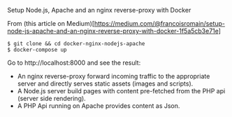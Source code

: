 Setup Node.js, Apache and an nginx reverse-proxy with Docker

From (this article on Medium)[https://medium.com/@francoisromain/setup-node-js-apache-and-an-nginx-reverse-proxy-with-docker-1f5a5cb3e71e]

    $ git clone && cd docker-nginx-nodejs-apache
    $ docker-compose up

Go to http://localhost:8000 and see the result: 

 - An nginx reverse-proxy forward incoming traffic to the appropriate server and directly serves static assets (images and scripts).
 - A Node.js server build pages with content pre-fetched from the PHP api (server side rendering).
 - A PHP Api running on Apache provides content as Json.